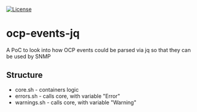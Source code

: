 [![License](https://img.shields.io/hexpm/l/plug.svg?maxAge=2592000)]()

# ocp-events-jq
A PoC to look into how OCP events could be parsed via jq so that they can be used by SNMP

## Structure
- core.sh - containers logic
- errors.sh - calls core, with variable "Error"
- warnings.sh - calls core, with variable "Warning"
